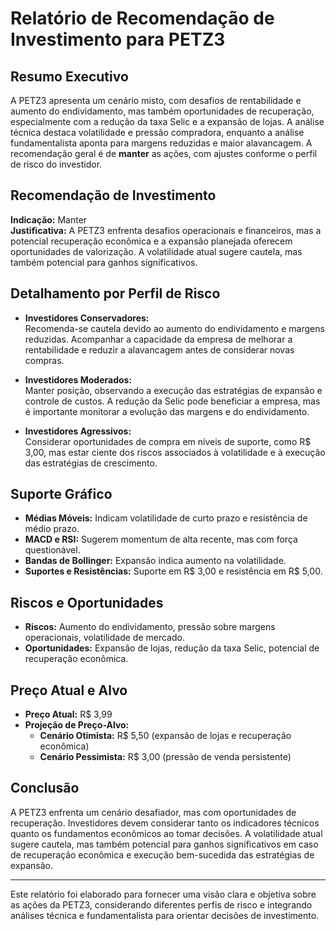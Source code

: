 # Relatório de Recomendação de Investimento para PETZ3

## Resumo Executivo
A PETZ3 apresenta um cenário misto, com desafios de rentabilidade e aumento do endividamento, mas também oportunidades de recuperação, especialmente com a redução da taxa Selic e a expansão de lojas. A análise técnica destaca volatilidade e pressão compradora, enquanto a análise fundamentalista aponta para margens reduzidas e maior alavancagem. A recomendação geral é de **manter** as ações, com ajustes conforme o perfil de risco do investidor.

## Recomendação de Investimento
**Indicação:** Manter  
**Justificativa:** A PETZ3 enfrenta desafios operacionais e financeiros, mas a potencial recuperação econômica e a expansão planejada oferecem oportunidades de valorização. A volatilidade atual sugere cautela, mas também potencial para ganhos significativos.

## Detalhamento por Perfil de Risco

- **Investidores Conservadores:**  
  Recomenda-se cautela devido ao aumento do endividamento e margens reduzidas. Acompanhar a capacidade da empresa de melhorar a rentabilidade e reduzir a alavancagem antes de considerar novas compras.

- **Investidores Moderados:**  
  Manter posição, observando a execução das estratégias de expansão e controle de custos. A redução da Selic pode beneficiar a empresa, mas é importante monitorar a evolução das margens e do endividamento.

- **Investidores Agressivos:**  
  Considerar oportunidades de compra em níveis de suporte, como R$ 3,00, mas estar ciente dos riscos associados à volatilidade e à execução das estratégias de crescimento.

## Suporte Gráfico
- **Médias Móveis:** Indicam volatilidade de curto prazo e resistência de médio prazo.
- **MACD e RSI:** Sugerem momentum de alta recente, mas com força questionável.
- **Bandas de Bollinger:** Expansão indica aumento na volatilidade.
- **Suportes e Resistências:** Suporte em R$ 3,00 e resistência em R$ 5,00.

## Riscos e Oportunidades
- **Riscos:** Aumento do endividamento, pressão sobre margens operacionais, volatilidade de mercado.
- **Oportunidades:** Expansão de lojas, redução da taxa Selic, potencial de recuperação econômica.

## Preço Atual e Alvo
- **Preço Atual:** R$ 3,99
- **Projeção de Preço-Alvo:**  
  - **Cenário Otimista:** R$ 5,50 (expansão de lojas e recuperação econômica)
  - **Cenário Pessimista:** R$ 3,00 (pressão de venda persistente)

## Conclusão
A PETZ3 enfrenta um cenário desafiador, mas com oportunidades de recuperação. Investidores devem considerar tanto os indicadores técnicos quanto os fundamentos econômicos ao tomar decisões. A volatilidade atual sugere cautela, mas também potencial para ganhos significativos em caso de recuperação econômica e execução bem-sucedida das estratégias de expansão.

---

Este relatório foi elaborado para fornecer uma visão clara e objetiva sobre as ações da PETZ3, considerando diferentes perfis de risco e integrando análises técnica e fundamentalista para orientar decisões de investimento.